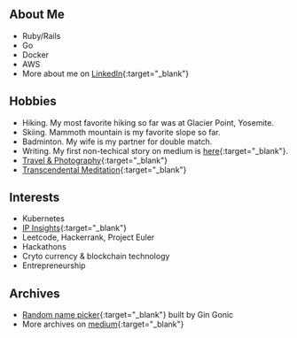 ## About Me
- Ruby/Rails
- Go
- Docker
- AWS
- More about me on [LinkedIn](https://www.linkedin.com/in/kurounseung){:target="_blank"}

## Hobbies
- Hiking. My most favorite hiking so far was at Glacier Point, Yosemite.
- Skiing. Mammoth mountain is my favorite slope so far.
- Badminton. My wife is my partner for double match.
- Writing. My first non-techical story on medium is [here](https://kuroun-seung.medium.com/the-combination-of-two-selections-from-gratitude-responsibility-freedom-and-love-3eb8f1054d0f){:target="_blank"}.
- [Travel & Photography](https://www.instagram.com/kuroun/){:target="_blank"}
- [Transcendental Meditation](https://www.tm.org/){:target="_blank"}

## Interests
- Kubernetes
- [IP Insights](https://docs.aws.amazon.com/sagemaker/latest/dg/ip-insights.html){:target="_blank"}
- Leetcode, Hackerrank, Project Euler
- Hackathons
- Cryto currency & blockchain technology
- Entrepreneurship

## Archives
- [Random name picker](http://names-service.pololibro.com/names/rolling-dice){:target="_blank"} built by Gin Gonic
- More archives on [medium](https://kuroun-seung.medium.com){:target="_blank"}


